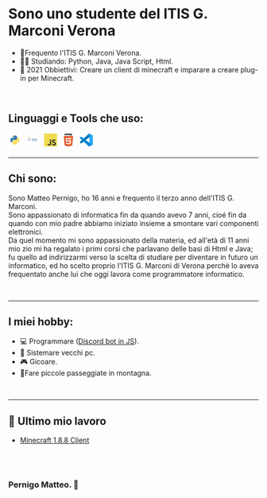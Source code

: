 # Sono uno studente del ITIS G. Marconi Verona
- 🏫Frequento l'ITIS G. Marconi Verona.
- 👨‍🎓 Studiando: Python, Java, Java Script, Html.
-  🥅 2021 Obbiettivi: Creare un client di minecraft e imparare a creare plug-in per Minecraft.

<br />

## Linguaggi e Tools che uso:

<img align="left" alt="Python" width="26px" src="https://raw.githubusercontent.com/github/explore/80688e429a7d4ef2fca1e82350fe8e3517d3494d/topics/python/python.png" />
<img align="left" alt="Java" width="26px" hspace="10px" src="https://raw.githubusercontent.com/github/explore/80688e429a7d4ef2fca1e82350fe8e3517d3494d/topics/java/java.png" />
<img align="left" alt="Java" width="26px" src="https://raw.githubusercontent.com/github/explore/80688e429a7d4ef2fca1e82350fe8e3517d3494d/topics/javascript/javascript.png" />
<img align="left" alt="Java" width="26px" hspace="10x" src="https://raw.githubusercontent.com/github/explore/80688e429a7d4ef2fca1e82350fe8e3517d3494d/topics/html/html.png" />
<img align="left" alt="Java" width="26px" src="https://raw.githubusercontent.com/github/explore/bbd48b997e8d0bef63f676eca4da5e1f76487b56/topics/visual-studio-code/visual-studio-code.png" />

<br />
<br />

---

## Chi sono:
Sono Matteo Pernigo, ho 16 anni e frequento il terzo anno dell'ITIS G. Marconi.
<br />
Sono appassionato di informatica fin da quando avevo 7 anni, cioé fin da quando con mio padre abbiamo iniziato insieme a smontare vari componenti elettronici.
<br />
Da quel momento mi sono appassionato della materia, ed all'età di 11 anni mio zio mi ha regalato i primi corsi che parlavano delle basi di Html e Java; fu quello ad indirizzarmi verso la scelta di studiare per diventare in futuro un informatico, ed ho scelto proprio l'ITIS G. Marconi di Verona perchè lo aveva frequentato anche lui che oggi lavora come programmatore informatico.

<br />

---
## I miei hobby:

- 💻 Programmare ([Discord bot in JS](https://github.com/topics/discord-js)).
- 🔌 Sistemare vecchi pc.
- 🎮 Gicoare.
- 🗻Fare piccole passeggiate in montagna.

<br />

---

## 📕 Ultimo mio lavoro
<!-- BLOG-POST-LIST:START -->
- [Minecraft 1.8.8 Client](https://github.com/matt32005/ur_good-Client)
<!-- BLOG-POST-LIST:END-->

<br />
<br />

### Pernigo Matteo. 👋
